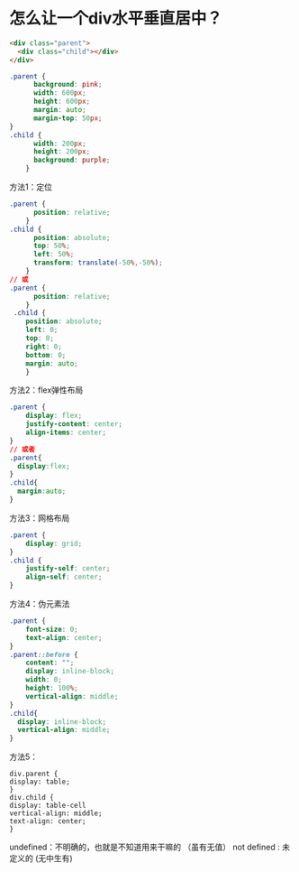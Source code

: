 # 怎么让一个div水平垂直居中？

```html
<div class="parent">
  <div class="child"></div>
</div>
```

```css
.parent {
      background: pink;
      width: 600px;
      height: 600px;
      margin: auto;
      margin-top: 50px;
}
.child {
      width: 200px;
      height: 200px;
      background: purple;
    }
```

方法1：定位

```css
.parent {
      position: relative;
    }
.child {
      position: absolute;
      top: 50%;
      left: 50%;
      transform: translate(-50%,-50%);
    }
// 或
.parent {
      position: relative;
    }
 .child {
    position: absolute;
    left: 0;
    top: 0;
    right: 0;
    bottom: 0;
    margin: auto;
    }
```

方法2：flex弹性布局

```css
.parent {
    display: flex;
    justify-content: center;
    align-items: center;
}
// 或者
.parent{
  display:flex;
}
.child{
  margin:auto;
}
```

方法3：网格布局

```css
.parent {
    display: grid;
}
.child {
    justify-self: center;
    align-self: center;
}
```

方法4：伪元素法

```css
.parent {
    font-size: 0;
    text-align: center; 
}
.parent::before {
    content: "";
    display: inline-block;
    width: 0;
    height: 100%;
    vertical-align: middle;
}
.child{
  display: inline-block;
  vertical-align: middle;
}
```

方法5：

```
div.parent {
display: table;
}
div.child {
display: table-cell
vertical-align: middle;
text-align: center;
}
```

undefined：不明确的，也就是不知道用来干嘛的 （虽有无值）
not defined :  未定义的 (无中生有)